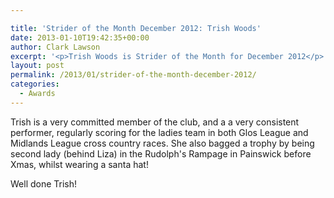 ```yaml
---

title: 'Strider of the Month December 2012: Trish Woods'
date: 2013-01-10T19:42:35+00:00
author: Clark Lawson
excerpt: '<p>Trish Woods is Strider of the Month for December 2012</p>'
layout: post
permalink: /2013/01/strider-of-the-month-december-2012/
categories:
  - Awards
---
```

Trish is a very committed member of the club, and a a very consistent performer, regularly scoring for the ladies team in both Glos League and Midlands League cross country races. She also bagged a trophy by being second lady (behind Liza) in the Rudolph's Rampage in Painswick before Xmas, whilst wearing a santa hat!

Well done Trish!